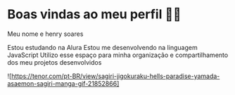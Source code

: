 # Boas vindas ao meu perfil 💙💙
Meu nome e henry soares

Estou estudando na Alura
Estou me desenvolvendo na linguagem JavaScript
Utilizo esse espaço para minha organização e compartilhamento dos meu projetos desenvolvidos

![https://tenor.com/pt-BR/view/sagiri-jigokuraku-hells-paradise-yamada-asaemon-sagiri-manga-gif-21852866]
